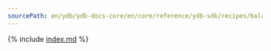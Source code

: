 ```yaml
---
sourcePath: en/ydb/ydb-docs-core/en/core/reference/ydb-sdk/recipes/balancing/random_choice.md
---
```

{% include [index.md](_includes/random_choice.md) %}
